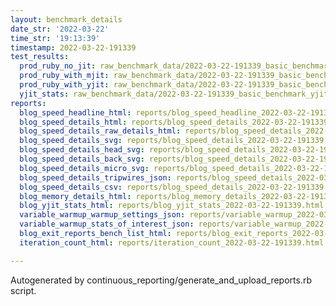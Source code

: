 ```yaml
---
layout: benchmark_details
date_str: '2022-03-22'
time_str: '19:13:39'
timestamp: 2022-03-22-191339
test_results:
  prod_ruby_no_jit: raw_benchmark_data/2022-03-22-191339_basic_benchmark_prod_ruby_no_jit.json
  prod_ruby_with_mjit: raw_benchmark_data/2022-03-22-191339_basic_benchmark_prod_ruby_with_mjit.json
  prod_ruby_with_yjit: raw_benchmark_data/2022-03-22-191339_basic_benchmark_prod_ruby_with_yjit.json
  yjit_stats: raw_benchmark_data/2022-03-22-191339_basic_benchmark_yjit_stats.json
reports:
  blog_speed_headline_html: reports/blog_speed_headline_2022-03-22-191339.html
  blog_speed_details_html: reports/blog_speed_details_2022-03-22-191339.html
  blog_speed_details_raw_details_html: reports/blog_speed_details_2022-03-22-191339.raw_details.html
  blog_speed_details_svg: reports/blog_speed_details_2022-03-22-191339.svg
  blog_speed_details_head_svg: reports/blog_speed_details_2022-03-22-191339.head.svg
  blog_speed_details_back_svg: reports/blog_speed_details_2022-03-22-191339.back.svg
  blog_speed_details_micro_svg: reports/blog_speed_details_2022-03-22-191339.micro.svg
  blog_speed_details_tripwires_json: reports/blog_speed_details_2022-03-22-191339.tripwires.json
  blog_speed_details_csv: reports/blog_speed_details_2022-03-22-191339.csv
  blog_memory_details_html: reports/blog_memory_details_2022-03-22-191339.html
  blog_yjit_stats_html: reports/blog_yjit_stats_2022-03-22-191339.html
  variable_warmup_warmup_settings_json: reports/variable_warmup_2022-03-22-191339.warmup_settings.json
  variable_warmup_stats_of_interest_json: reports/variable_warmup_2022-03-22-191339.stats_of_interest.json
  blog_exit_reports_bench_list_html: reports/blog_exit_reports_2022-03-22-191339.bench_list.html
  iteration_count_html: reports/iteration_count_2022-03-22-191339.html

---
```

Autogenerated by continuous_reporting/generate_and_upload_reports.rb script.
